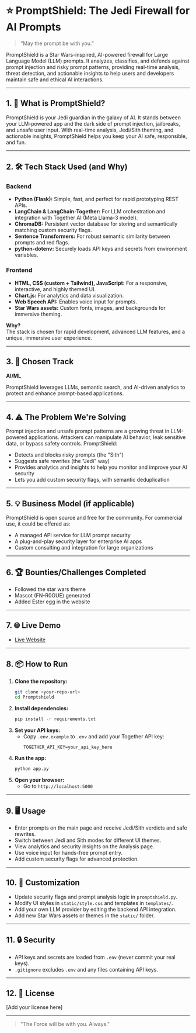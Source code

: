 # ⭐️ PromptShield: The Jedi Firewall for AI Prompts

> “May the prompt be with you.”

PromptShield is a Star Wars-inspired, AI-powered firewall for Large Language Model (LLM) prompts. It analyzes, classifies, and defends against prompt injection and risky prompt patterns, providing real-time analysis, threat detection, and actionable insights to help users and developers maintain safe and ethical AI interactions. 

---

## 1. 🌌 What is PromptShield?

PromptShield is your Jedi guardian in the galaxy of AI. It stands between your LLM-powered app and the dark side of prompt injection, jailbreaks, and unsafe user input. With real-time analysis, Jedi/Sith theming, and actionable insights, PromptShield helps you keep your AI safe, responsible, and fun.

---

## 2. 🛠️ Tech Stack Used (and Why)

### Backend
- **Python (Flask):** Simple, fast, and perfect for rapid prototyping REST APIs.
- **LangChain & LangChain-Together:** For LLM orchestration and integration with Together AI (Meta Llama-3 model).
- **ChromaDB:** Persistent vector database for storing and semantically matching custom security flags.
- **Sentence Transformers:** For robust semantic similarity between prompts and red flags.
- **python-dotenv:** Securely loads API keys and secrets from environment variables.

### Frontend
- **HTML, CSS (custom + Tailwind), JavaScript:** For a responsive, interactive, and highly themed UI.
- **Chart.js:** For analytics and data visualization.
- **Web Speech API:** Enables voice input for prompts.
- **Star Wars assets:** Custom fonts, images, and backgrounds for immersive theming.

**Why?**  
The stack is chosen for rapid development, advanced LLM features, and a unique, immersive user experience.

---

## 3. 🚀 Chosen Track

**AI/ML**

PromptShield leverages LLMs, semantic search, and AI-driven analytics to protect and enhance prompt-based applications.

---

## 4. ⚠️ The Problem We're Solving

Prompt injection and unsafe prompt patterns are a growing threat in LLM-powered applications. Attackers can manipulate AI behavior, leak sensitive data, or bypass safety controls. PromptShield:
- Detects and blocks risky prompts (the "Sith")
- Suggests safe rewrites (the "Jedi" way)
- Provides analytics and insights to help you monitor and improve your AI security
- Lets you add custom security flags, with semantic deduplication

---

## 5. 💡 Business Model (if applicable)

PromptShield is open source and free for the community. For commercial use, it could be offered as:
- A managed API service for LLM prompt security
- A plug-and-play security layer for enterprise AI apps
- Custom consulting and integration for large organizations

---

## 6. 🏆 Bounties/Challenges Completed

- Followed the star wars theme
- Mascot (FN-R0GUE) generated
- Added Ester egg in the website

---

## 7. 🌐 Live Demo

- [Live Website](https://your-deployment-link.com) <!-- Replace with your actual link -->

---

## 8. 📦 How to Run

1. **Clone the repository:**
   ```bash
   git clone <your-repo-url>
   cd Promptshield
   ```
2. **Install dependencies:**
   ```bash
   pip install -r requirements.txt
   ```
3. **Set your API keys:**
   - Copy `.env.example` to `.env` and add your Together API key:
     ```
     TOGETHER_API_KEY=your_api_key_here
     ```
4. **Run the app:**
   ```bash
   python app.py
   ```
5. **Open your browser:**
   - Go to `http://localhost:5000`

---

## 9. 🖥️ Usage

- Enter prompts on the main page and receive Jedi/Sith verdicts and safe rewrites.
- Switch between Jedi and Sith modes for different UI themes.
- View analytics and security insights on the Analysis page.
- Use voice input for hands-free prompt entry.
- Add custom security flags for advanced protection.

---

## 10. 🧩 Customization

- Update security flags and prompt analysis logic in `promptshield.py`.
- Modify UI styles in `static/style.css` and templates in `templates/`.
- Add your own LLM provider by editing the backend API integration.
- Add new Star Wars assets or themes in the `static/` folder.

---

## 11. 🔒 Security

- API keys and secrets are loaded from `.env` (never commit your real keys).
- `.gitignore` excludes `.env` and any files containing API keys.

---

## 12. 📄 License

[Add your license here]

---

> "The Force will be with you. Always." 
